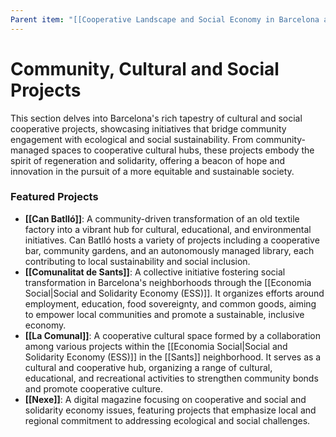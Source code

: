 ```yaml
---
Parent item: "[[Cooperative Landscape and Social Economy in Barcelona and Catalonia]]"
---
```

# Community, Cultural and Social Projects

This section delves into Barcelona's rich tapestry of cultural and social cooperative projects, showcasing initiatives that bridge community engagement with ecological and social sustainability. From community-managed spaces to cooperative cultural hubs, these projects embody the spirit of regeneration and solidarity, offering a beacon of hope and innovation in the pursuit of a more equitable and sustainable society.

### Featured Projects

- **[[Can Batlló]]**: A community-driven transformation of an old textile factory into a vibrant hub for cultural, educational, and environmental initiatives. Can Batlló hosts a variety of projects including a cooperative bar, community gardens, and an autonomously managed library, each contributing to local sustainability and social inclusion.
- **[[Comunalitat de Sants]]**: A collective initiative fostering social transformation in Barcelona's neighborhoods through the [[Economia Social|Social and Solidarity Economy (ESS)]]. It organizes efforts around employment, education, food sovereignty, and common goods, aiming to empower local communities and promote a sustainable, inclusive economy.
- **[[La Comunal]]**: A cooperative cultural space formed by a collaboration among various projects within the [[Economia Social|Social and Solidarity Economy (ESS)]] in the [[Sants]] neighborhood. It serves as a cultural and cooperative hub, organizing a range of cultural, educational, and recreational activities to strengthen community bonds and promote cooperative culture.
- **[[Nexe]]**: A digital magazine focusing on cooperative and social and solidarity economy issues, featuring projects that emphasize local and regional commitment to addressing ecological and social challenges.